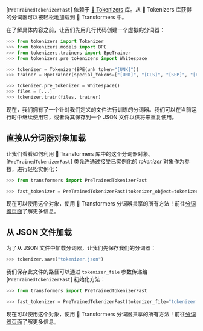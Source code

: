 [`PreTrainedTokenizerFast`] 依赖于 [🤗 Tokenizers](https://huggingface.co/docs/tokenizers) 库。从 🤗 Tokenizers 库获得的分词器可以被轻松地加载到 🤗 Transformers 中。

在了解具体内容之前，让我们先用几行代码创建一个虚拟的分词器：

```python
>>> from tokenizers import Tokenizer
>>> from tokenizers.models import BPE
>>> from tokenizers.trainers import BpeTrainer
>>> from tokenizers.pre_tokenizers import Whitespace

>>> tokenizer = Tokenizer(BPE(unk_token="[UNK]"))
>>> trainer = BpeTrainer(special_tokens=["[UNK]", "[CLS]", "[SEP]", "[PAD]", "[MASK]"])

>>> tokenizer.pre_tokenizer = Whitespace()
>>> files = [...]
>>> tokenizer.train(files, trainer)
```

现在，我们拥有了一个针对我们定义的文件进行训练的分词器。我们可以在当前运行时中继续使用它，或者将其保存到一个 JSON 文件以供将来重复使用。

## 直接从分词器对象加载

让我们看看如何利用 🤗 Transformers 库中的这个分词器对象。[`PreTrainedTokenizerFast`] 类允许通过接受已实例化的 *tokenizer* 对象作为参数，进行轻松实例化：

```python
>>> from transformers import PreTrainedTokenizerFast

>>> fast_tokenizer = PreTrainedTokenizerFast(tokenizer_object=tokenizer)
```

现在可以使用这个对象，使用 🤗 Transformers 分词器共享的所有方法！前往[分词器页面](main_classes/tokenizer)了解更多信息。

## 从 JSON 文件加载

为了从 JSON 文件中加载分词器，让我们先保存我们的分词器：

```python
>>> tokenizer.save("tokenizer.json")
```

我们保存此文件的路径可以通过 `tokenizer_file` 参数传递给 [`PreTrainedTokenizerFast`] 初始化方法：

```python
>>> from transformers import PreTrainedTokenizerFast

>>> fast_tokenizer = PreTrainedTokenizerFast(tokenizer_file="tokenizer.json")
```

现在可以使用这个对象，使用 🤗 Transformers 分词器共享的所有方法！前往[分词器页面](main_classes/tokenizer)了解更多信息。